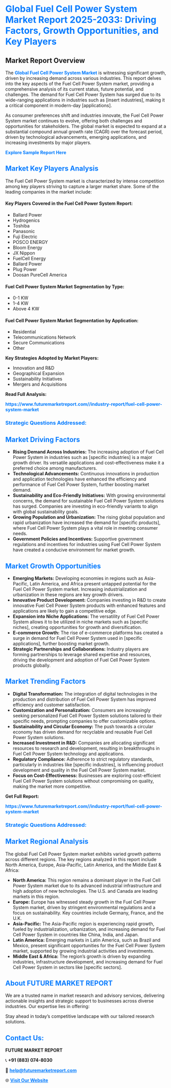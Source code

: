 <h1 style="color: #007BFF;">Global Fuel Cell Power System Market Report 2025-2033: Driving Factors, Growth Opportunities, and Key Players</h1>

<section id="overview">
<h2>Market Report Overview</h2>
<p>The <a href="https://www.futuremarketreport.com//industry-report/fuel-cell-power-system-market" style="color: #007BFF; text-decoration: none;"><strong>Global Fuel Cell Power System Market</strong></a> is witnessing significant growth, driven by increasing demand across various industries. This report delves into the key aspects of the Fuel Cell Power System market, providing a comprehensive analysis of its current status, future potential, and challenges. The demand for Fuel Cell Power System has surged due to its wide-ranging applications in industries such as [insert industries], making it a critical component in modern-day [applications].</p>
<p>As consumer preferences shift and industries innovate, the Fuel Cell Power System market continues to evolve, offering both challenges and opportunities for stakeholders. The global market is expected to expand at a substantial compound annual growth rate (CAGR) over the forecast period, driven by technological advancements, emerging applications, and increasing investments by major players.</p>
</section>

<section id="overview">
<p><a href="https://www.futuremarketreport.com//request-sample/reportId=60120" style="color: #007BFF; text-decoration: none;"><strong>Explore Sample Report Here</strong></a></p>
</section>

<section id="key-players">
<h2 style="color: #007BFF;">Market Key Players Analysis</h2>
<p>The Fuel Cell Power System market is characterized by intense competition among key players striving to capture a larger market share. Some of the leading companies in the market include:</p>
<h4>Key Players Covered in the Fuel Cell Power System Report:</h4>
<ul><li>Ballard Power</li><li>Hydrogenics</li><li>Toshiba</li><li>Panasonic</li><li>Fuji Electric</li><li>POSCO ENERGY</li><li>Bloom Energy</li><li>JX Nippon</li><li>FuelCell Energy</li><li>Ballard Power</li><li>Plug Power</li><li>Doosan PureCell America</li></ul>
<h4>Fuel Cell Power System Market Segmentation by Type:</h4>
<ul><li>0-1 KW</li><li>1-4 KW</li><li>Above 4 KW</li></ul>

<h4>Fuel Cell Power System Market Segmentation by Application:</h4>
<ul><li>Residential</li><li>Telecommunications Network</li><li>Secure Communications</li><li>Other</li></ul>
<p><strong>Key Strategies Adopted by Market Players:</strong></p>
<ul>
<li>Innovation and R&D</li>
<li>Geographical Expansion</li>
<li>Sustainability Initiatives</li>
<li>Mergers and Acquisitions</li>
</ul>
</section>

<section>
<p><strong>Read Full Analysis: </strong></p><a href="https://www.futuremarketreport.com//industry-report/fuel-cell-power-system-market" style="color: #007BFF; text-decoration: none;"><strong>https://www.futuremarketreport.com//industry-report/fuel-cell-power-system-market</strong></a>
<h3 style="color: #007BFF;">Strategic Questions Addressed:</h3>
</section>

<section id="driving-factors">
<h2 style="color: #007BFF;">Market Driving Factors</h2>
<ul>
<li><strong>Rising Demand Across Industries:</strong> The increasing adoption of Fuel Cell Power System in industries such as [specific industries] is a major growth driver. Its versatile applications and cost-effectiveness make it a preferred choice among manufacturers.</li>
<li><strong>Technological Advancements:</strong> Continuous innovations in production and application technologies have enhanced the efficiency and performance of Fuel Cell Power System, further boosting market demand.</li>
<li><strong>Sustainability and Eco-Friendly Initiatives:</strong> With growing environmental concerns, the demand for sustainable Fuel Cell Power System solutions has surged. Companies are investing in eco-friendly variants to align with global sustainability goals.</li>
<li><strong>Growing Population and Urbanization:</strong> The rising global population and rapid urbanization have increased the demand for [specific products], where Fuel Cell Power System plays a vital role in meeting consumer needs.</li>
<li><strong>Government Policies and Incentives:</strong> Supportive government regulations and incentives for industries using Fuel Cell Power System have created a conducive environment for market growth.</li>
</ul>
</section>

<section id="growth-opportunities">
<h2 style="color: #007BFF;">Market Growth Opportunities</h2>
<ul>
<li><strong>Emerging Markets:</strong> Developing economies in regions such as Asia-Pacific, Latin America, and Africa present untapped potential for the Fuel Cell Power System market. Increasing industrialization and urbanization in these regions are key growth drivers.</li>
<li><strong>Innovative Product Development:</strong> Companies investing in R&D to create innovative Fuel Cell Power System products with enhanced features and applications are likely to gain a competitive edge.</li>
<li><strong>Expansion into Niche Applications:</strong> The versatility of Fuel Cell Power System allows it to be utilized in niche markets such as [specific niches], creating opportunities for growth and diversification.</li>
<li><strong>E-commerce Growth:</strong> The rise of e-commerce platforms has created a surge in demand for Fuel Cell Power System used in [specific applications], further boosting market growth.</li>
<li><strong>Strategic Partnerships and Collaborations:</strong> Industry players are forming partnerships to leverage shared expertise and resources, driving the development and adoption of Fuel Cell Power System products globally.</li>
</ul>
</section>

<section id="trending-factors">
<h2 style="color: #007BFF;">Market Trending Factors</h2>
<ul>
<li><strong>Digital Transformation:</strong> The integration of digital technologies in the production and distribution of Fuel Cell Power System has improved efficiency and customer satisfaction.</li>
<li><strong>Customization and Personalization:</strong> Consumers are increasingly seeking personalized Fuel Cell Power System solutions tailored to their specific needs, prompting companies to offer customizable options.</li>
<li><strong>Sustainability and Circular Economy:</strong> The push towards a circular economy has driven demand for recyclable and reusable Fuel Cell Power System solutions.</li>
<li><strong>Increased Investment in R&D:</strong> Companies are allocating significant resources to research and development, resulting in breakthroughs in Fuel Cell Power System technology and applications.</li>
<li><strong>Regulatory Compliance:</strong> Adherence to strict regulatory standards, particularly in industries like [specific industries], is influencing product development and quality in the Fuel Cell Power System market.</li>
<li><strong>Focus on Cost-Effectiveness:</strong> Businesses are exploring cost-efficient Fuel Cell Power System solutions without compromising on quality, making the market more competitive.</li>
</ul>
</section>

<section>
<p><strong>Get Full Report: </strong></p><a href="https://www.futuremarketreport.com//industry-report/fuel-cell-power-system-market" style="color: #007BFF; text-decoration: none;"><strong>https://www.futuremarketreport.com//industry-report/fuel-cell-power-system-market</strong></a>
<h3 style="color: #007BFF;">Strategic Questions Addressed:</h3>
</section>


<section id="regional-analysis">
<h2 style="color: #007BFF;">Market Regional Analysis</h2>
<p>The global Fuel Cell Power System market exhibits varied growth patterns across different regions. The key regions analyzed in this report include North America, Europe, Asia-Pacific, Latin America, and the Middle East & Africa:</p>
<ul>
<li><strong>North America:</strong> This region remains a dominant player in the Fuel Cell Power System market due to its advanced industrial infrastructure and high adoption of new technologies. The U.S. and Canada are leading markets in this region.</li>
<li><strong>Europe:</strong> Europe has witnessed steady growth in the Fuel Cell Power System market, driven by stringent environmental regulations and a focus on sustainability. Key countries include Germany, France, and the U.K.</li>
<li><strong>Asia-Pacific:</strong> The Asia-Pacific region is experiencing rapid growth, fueled by industrialization, urbanization, and increasing demand for Fuel Cell Power System in countries like China, India, and Japan.</li>
<li><strong>Latin America:</strong> Emerging markets in Latin America, such as Brazil and Mexico, present significant opportunities for the Fuel Cell Power System market, supported by growing industrial activities and investments.</li>
<li><strong>Middle East & Africa:</strong> The region’s growth is driven by expanding industries, infrastructure development, and increasing demand for Fuel Cell Power System in sectors like [specific sectors].</li>
</ul>
</section>

<footer>
<h2 style="color: #007BFF;">About FUTURE MARKET REPORT</h2>
<p>We are a trusted name in market research and advisory services, delivering actionable insights and strategic support to businesses across diverse industries. Our expertise lies in offering:</p>

<p>Stay ahead in today’s competitive landscape with our tailored research solutions.</p>

<h2 style="color: #007BFF;">Contact Us:</h2>
<p><strong>FUTURE MARKET REPORT</strong></p>
<p>📞 <strong>+91 (883) 074-8030</strong></p>
<p>📧 <strong><a href="mailto:help@futuremarketreport.com" style="color: #007BFF;">help@futuremarketreport.com</a></strong></p>
<p>🌐 <strong><a href="https://www.futuremarketreport.com/" style="color: #007BFF;">Visit Our Website</a></strong></p>
</footer>